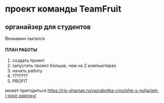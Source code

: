 # проект команды TeamFruit
## органайзер для студентов
Вениамин пытался
#### ПЛАН РАБОТЫ

1. создать проект
2. запустить проект больше, чем на 2 компьютерах
3. начать работу
4. ???????
5. PROFIT

может пригодиться https://rio-shaman.ru/razrabotka-cms/php-s-nulja/get-i-post-zaprosy/